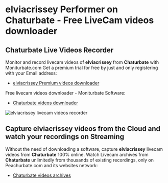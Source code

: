 # elviacrissey Performer on Chaturbate - Free LiveCam videos downloader

## Chaturbate Live Videos Recorder

Monitor and record livecam videos of **elviacrissey** from **Chaturbate** with Moniturbate.com
Get a premium trial for free by just and only registering with your Email address:
* [elviacrissey Premium videos downloader](https://moniturbate.com/request-demo-licence-key.html)

Free livecam videos downloader - Moniturbate Software:
* [Chaturbate videos downloader](https://moniturbate.com/moniturbate-download-software.html)

![elviacrissey livecam videos recorder](https://peachurnet.com/templates/moniturbate-software.png)


## Capture elviacrissey videos from the Cloud and watch your recordings on Streaming

Without the need of downloading a software, capture **elviacrissey** livecam videos from **Chaturbate** 100% online.
Watch Livecam archives from **Chaturbate** unlimitedly from thousands of existing recordings, only on Peachurbate.com and its websites network:
* [Chaturbate videos archives](https://peachurnet.com/)